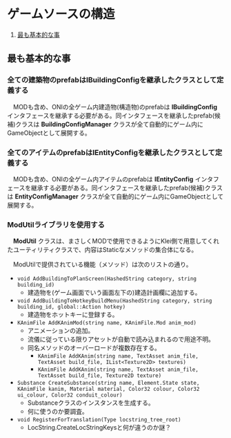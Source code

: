# ゲームソースの構造

1. [最も基本的な事](#the_basic)

<a name="the_basic"></a>
## 最も基本的な事

### 全ての建築物のprefabはIBuildingConfigを継承したクラスとして定義する

　MODも含め、ONIの全ゲーム内建造物(構造物)のprefabは **IBuildingConfig** インタフェースを継承する必要がある。同インタフェースを継承したprefab(候補)クラスは **BuildingConfigManager** クラスが全て自動的にゲーム内にGameObjectとして展開する。

### 全てのアイテムのprefabはIEntityConfigを継承したクラスとして定義する

　MODも含め、ONIの全ゲーム内アイテムのprefabは **IEntityConfig** インタフェースを継承する必要がある。同インタフェースを継承したprefab(候補)クラスは **EntityConfigManager** クラスが全て自動的にゲーム内にGameObjectとして展開する。

### ModUtilライブラリを使用する

　**ModUtil** クラスは、まさしくMODで使用できるようにKlei側で用意してくれたユーティリティクラスで、内容はStaticなメソッドの集合体になる。

　ModUtilで提供されている機能（メソッド）は次のリストの通り。

- `void AddBuildingToPlanScreen(HashedString category, string building_id)`
  - 建造物を(ゲーム画面でいう画面左下の)建造計画欄に追加する。
- `void AddBuildingToHotkeyBuildMenu(HashedString category, string building_id, global::Action hotkey)`
  - 建造物をホットキーに登録する。
- `KAnimFile AddKAnimMod(string name, KAnimFile.Mod anim_mod)`
  - アニメーションの追加。
  - 流儀に従っている限りアセットが自動で読み込まれるので用途不明。
  - 同名メソッドのオーバーロードが複数存在する。
    - `KAnimFile AddKAnim(string name, TextAsset anim_file, TextAsset build_file, IList<Texture2D> textures)`
    - `KAnimFile AddKAnim(string name, TextAsset anim_file, TextAsset build_file, Texture2D texture)`
- `Substance CreateSubstance(string name, Element.State state, KAnimFile kanim, Material material, Color32 colour, Color32 ui_colour, Color32 conduit_colour)`
  - Substanceクラスのインスタンスを生成する。
  - 何に使うのか要調査。
- `void RegisterForTranslation(Type locstring_tree_root)`
  - LocString.CreateLocStringKeysと何が違うのか謎？
